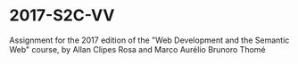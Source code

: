 # 2017-S2C-VV
Assignment for the 2017 edition of the "Web Development and the Semantic Web" course, by Allan Clipes Rosa and Marco Aurélio Brunoro Thomé
